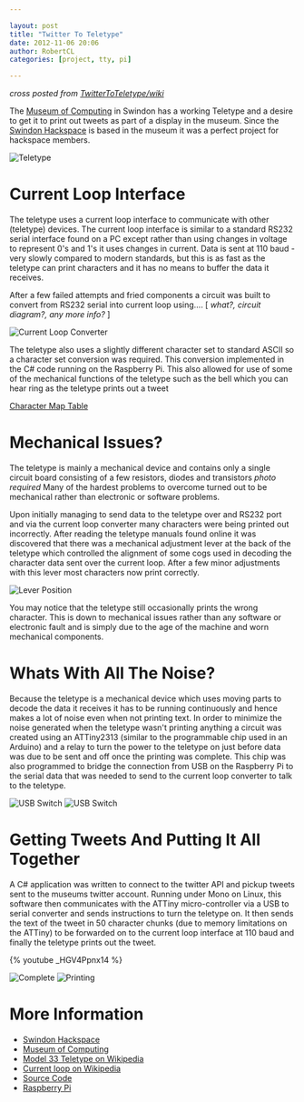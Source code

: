 ```yaml
---

layout: post
title: "Twitter To Teletype"
date: 2012-11-06 20:06
author: RobertCL
categories: [project, tty, pi]

---
```


*cross posted from [TwitterToTeletype/wiki](https://github.com/snhack/TwitterToTeletype/wiki)*

The [Museum of Computing](http://www.museum-of-computing.org.uk/) in Swindon has a working Teletype and a desire to get it to print out tweets as part of a display in the museum.  Since the [Swindon Hackspace](https://groups.google.com/forum/?hl=en&fromgroups=#!forum/swindon-hackspace) is based in the museum it was a perfect project for hackspace members.

![Teletype](https://github.com/snhack/TwitterToTeletype/wiki/images/Teletype.jpg)

<!-- more -->

# Current Loop Interface

The teletype uses a current loop interface to communicate with other (teletype) devices.  The current loop interface is similar to a standard RS232 serial interface found on a PC except rather than using changes in voltage to represent 0's and 1's it uses changes in current.  Data is sent at 110 baud - very slowly compared to modern standards, but this is as fast as the teletype can print characters and it has no means to buffer the data it receives.

After a few failed attempts and fried components a circuit was built to convert from RS232 serial into current loop using.... [ _what?, circuit diagram?, any more info?_ ]

![Current Loop Converter](https://github.com/snhack/TwitterToTeletype/wiki/images/CurrentLoopConverter.jpg)

The teletype also uses a slightly different character set to standard ASCII so a character set conversion was required.  This conversion implemented in the C# code running on the Raspberry Pi. This also allowed for use of some of the mechanical functions of the teletype such as the bell which you can hear ring as the teletype prints out a tweet

[Character Map Table](https://github.com/snhack/TwitterToTeletype/wiki/images/TeletypeCharMap.png)

# Mechanical Issues?

The teletype is mainly a mechanical device and contains only a single circuit board consisting of a few resistors, diodes and transistors _photo required_  Many of the hardest problems to overcome turned out to be mechanical rather than electronic or software problems.

Upon initially managing to send data to the teletype over and RS232 port and via the current loop converter many characters were being printed out incorrectly.  After reading the teletype manuals found online it was discovered that there was a mechanical adjustment lever at the back of the teletype which controlled the alignment of some cogs used in decoding the character data sent over the current loop.  After a few minor adjustments with this lever most characters now print correctly.

![Lever Position](https://github.com/snhack/TwitterToTeletype/wiki/images/LeverPostion.jpg)

You may notice that the teletype still occasionally prints the wrong character.  This is down to mechanical issues rather than any software or electronic fault and is simply due to the age of the machine and worn mechanical components.

# Whats With All The Noise?

Because the teletype is a mechanical device which uses moving parts to decode the data it receives it has to be running continuously and hence makes a lot of noise even when not printing text.  In order to minimize the noise generated when the teletype wasn't printing anything a circuit was created using an ATTiny2313 (similar to the programmable chip used in an Arduino) and a relay to turn the power to the teletype on just before data was due to be sent and off once the printing was complete.  This chip was also programmed to bridge the connection from USB on the Raspberry Pi to the serial data that was needed to send to the current loop converter to talk to the teletype.

![USB Switch](https://github.com/snhack/TwitterToTeletype/wiki/images/UsbSwitch.jpg)
![USB Switch](https://github.com/snhack/TwitterToTeletype/wiki/images/UsbSwitch2.jpg)

# Getting Tweets And Putting It All Together

A C# application was written to connect to the twitter API and pickup tweets sent to the museums twitter account.  Running under Mono on Linux, this software then communicates with the ATTiny micro-controller via a USB to serial converter and sends instructions to turn the teletype on.  It then sends the text of the tweet in 50 character chunks (due to memory limitations on the ATTiny) to be forwarded on to the current loop interface at 110 baud and finally the teletype prints out the tweet.

{% youtube _HGV4Ppnx14 %}

![Complete](https://github.com/snhack/TwitterToTeletype/wiki/images/TeletypeComplete.jpg)
![Printing](https://github.com/snhack/TwitterToTeletype/wiki/images/TeletypePaper.jpg)

# More Information

* [Swindon Hackspace](https://groups.google.com/forum/?hl=en&fromgroups=#!forum/swindon-hackspace)
* [Museum of Computing](http://www.museum-of-computing.org.uk/)
* [Model 33 Teletype on Wikipedia](http://en.wikipedia.org/wiki/Teletype_Model_33 )
* [Current loop on Wikipedia](http://en.wikipedia.org/wiki/Current_loop)
* [Source Code](https://github.com/snhack/TwitterToTeletype)
* [Raspberry Pi](http://www.raspberrypi.org/)
